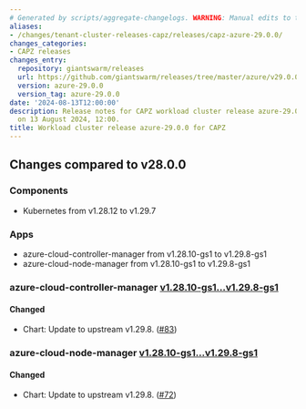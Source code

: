 ```yaml
---
# Generated by scripts/aggregate-changelogs. WARNING: Manual edits to this files will be overwritten.
aliases:
- /changes/tenant-cluster-releases-capz/releases/capz-azure-29.0.0/
changes_categories:
- CAPZ releases
changes_entry:
  repository: giantswarm/releases
  url: https://github.com/giantswarm/releases/tree/master/azure/v29.0.0
  version: azure-29.0.0
  version_tag: azure-29.0.0
date: '2024-08-13T12:00:00'
description: Release notes for CAPZ workload cluster release azure-29.0.0, published
  on 13 August 2024, 12:00.
title: Workload cluster release azure-29.0.0 for CAPZ
---
```


## Changes compared to v28.0.0

### Components

- Kubernetes from v1.28.12 to v1.29.7

### Apps

- azure-cloud-controller-manager from v1.28.10-gs1 to v1.29.8-gs1
- azure-cloud-node-manager from v1.28.10-gs1 to v1.29.8-gs1

### azure-cloud-controller-manager [v1.28.10-gs1...v1.29.8-gs1](https://github.com/giantswarm/azure-cloud-controller-manager-app/compare/v1.28.10-gs1...v1.29.8-gs1)

#### Changed

- Chart: Update to upstream v1.29.8. ([#83](https://github.com/giantswarm/azure-cloud-controller-manager-app/pull/83))

### azure-cloud-node-manager [v1.28.10-gs1...v1.29.8-gs1](https://github.com/giantswarm/azure-cloud-node-manager-app/compare/v1.28.10-gs1...v1.29.8-gs1)

#### Changed

- Chart: Update to upstream v1.29.8. ([#72](https://github.com/giantswarm/azure-cloud-node-manager-app/pull/72))

